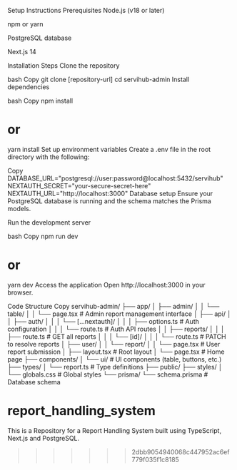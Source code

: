 
Setup Instructions
Prerequisites
Node.js (v18 or later)

npm or yarn

PostgreSQL database

Next.js 14

Installation Steps
Clone the repository

bash
Copy
git clone [repository-url]
cd servihub-admin
Install dependencies

bash
Copy
npm install
# or
yarn install
Set up environment variables
Create a .env file in the root directory with the following:

Copy
DATABASE_URL="postgresql://user:password@localhost:5432/servihub"
NEXTAUTH_SECRET="your-secure-secret-here"
NEXTAUTH_URL="http://localhost:3000"
Database setup
Ensure your PostgreSQL database is running and the schema matches the Prisma models.

Run the development server

bash
Copy
npm run dev
# or
yarn dev
Access the application
Open http://localhost:3000 in your browser.

Code Structure
Copy
servihub-admin/
├── app/
│   ├── admin/
│   │   └── table/
│   │       └── page.tsx       # Admin report management interface
│   ├── api/
│   │   ├── auth/
│   │   │   └── [...nextauth]/
│   │   │       ├── options.ts # Auth configuration
│   │   │       └── route.ts   # Auth API routes
│   │   ├── reports/
│   │   │   ├── route.ts       # GET all reports
│   │   │   └── [id]/
│   │   │       └── route.ts   # PATCH to resolve reports
│   ├── user/
│   │   └── report/
│   │       └── page.tsx       # User report submission
│   ├── layout.tsx             # Root layout
│   └── page.tsx               # Home page
├── components/
│   └── ui/                    # UI components (table, buttons, etc.)
├── types/
│   └── report.ts              # Type definitions
├── public/
├── styles/
│   └── globals.css            # Global styles
└── prisma/
    └── schema.prisma          # Database schema

# report_handling_system
This is a Repository for a Report Handling System built using TypeScript, Next.js and PostgreSQL.
>>>>>>> 2dbb9054940068c447952ac6ef779f035f1c8185
